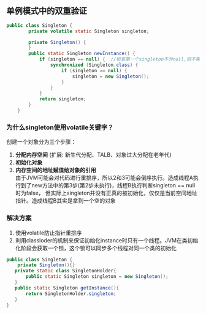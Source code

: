 ## 单例模式中的双重验证
```java
public class Singleton {
        private volatile static Singleton singleton;

        private Singleton() {
        }
        public static Singleton newInstance() {
            if (singleton == null) {  //检查第一个singleton不为null,则不需要执行下面的加锁动作，极大提高了程序的性能；
                synchronized (Singleton.class) {
                    if (singleton == null) {
                        singleton = new Singleton();
                    }
                }
            }
            return singleton;
        }
    }
```
### 为什么singleton使用volatile关键字？
创建一个对象分为三个步骤：
1. **分配内存空间** (扩展: 新生代分配、TALB、对象过大分配在老年代)
2. **初始化对象**
3. **内存空间的地址赋值给对象的引用**<br>
由于JVM可能会对代码进行重排序，所以2和3可能会倒序执行。造成线程A执行到了new方法中的第3步(第2步未执行)，线程B执行判断singleton == null时为false，
但实际上singleton并没有正真的被初始化，仅仅是当前空间地址指针。造成线程B其实是拿到一个空的对象

### 解决方案
1. 使用volatile防止指针重排序
2. 利用classloder的机制来保证初始化instance时只有一个线程。JVM在类初始化阶段会获取一个锁，这个锁可以同步多个线程对同一个类的初始化

```java
public class Singleton {
    private Singleton(){}
   private static class SingletonHolder{
       public static Singleton singleton = new Singleton();
   }
   public static Singleton getInstance(){
       return SingletonHolder.singleton;
   }
}
```
